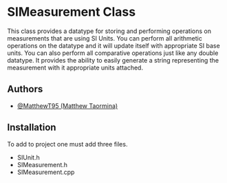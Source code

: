 # SIMeasurement Class

This class provides a datatype for storing and performing operations on measurements that are using SI Units. You can perform all arithmetic operations on the datatype and it will update itself with appropriate SI base units. You can also perform all comparative operations just like any double datatype. It provides the ability to easily generate a string representing the measurement with it appropriate units attached.  

## Authors

- [@MatthewT95 (Matthew Taormina)](https://www.github.com/MatthewT95)

## Installation

To add to project one must add three files.

- SIUnit.h
- SIMeasurement.h
- SIMeasurement.cpp

